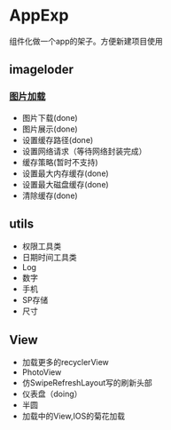 # AppExp
组件化做一个app的架子。方便新建项目使用

## imageloder
### [图片加载](https://github.com/MoJieBlog/AppExp/tree/master/imageloader)
* 图片下载(done)
* 图片展示(done)
* 设置缓存路径(done)
* 设置网络请求（等待网络封装完成）
* 缓存策略(暂时不支持)
* 设置最大内存缓存(done)
* 设置最大磁盘缓存(done)
* 清除缓存(done)

## utils
* 权限工具类
* 日期时间工具类
* Log
* 数字
* 手机
* SP存储
* 尺寸

## View
* 加载更多的recyclerView
* PhotoView
* 仿SwipeRefreshLayout写的刷新头部
* 仪表盘（doing）
* 半圆
* 加载中的View,IOS的菊花加载
